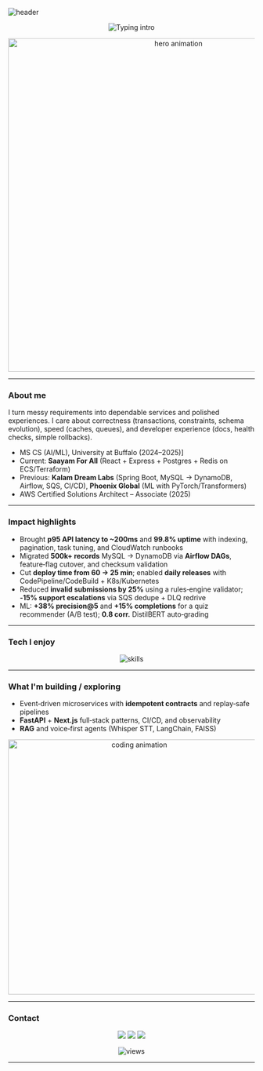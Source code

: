 ![header](https://capsule-render.vercel.app/api?type=waving\&height=220\&text=Sai%20Sampath%20Chinthapalli\&fontSize=36\&fontAlign=50\&fontAlignY=36\&color=0:06B6D4,100:7C3AED\&fontColor=ffffff\&animation=twinkling)

<p align="center">
  <img src="https://readme-typing-svg.demolab.com?font=Fira+Code&size=22&pause=1100&center=true&vCenter=true&width=900&lines=Backend+SDE+%E2%80%A2+Event%E2%80%91Driven+Systems+%E2%80%A2+AI%2FML;FastAPI+%7C+PostgreSQL+%7C+Redis+%7C+Docker+%7C+AWS;Next.js+%7C+TypeScript+%7C+Tailwind;Idempotent+events%2C+observability%2C+developer+experience" alt="Typing intro" />
</p>

<p align="center">
  <!-- Replace with your own GIF stored in this repo (e.g., /assets/hero.gif) -->
  <img src="https://media.giphy.com/media/v1.Y2lkPTc5MGI3NjExazRyaWFyN3ZuaGlqY3Z5M3Fxb2tocHV5bXl2cGh6b2VobmFieGFtbiZjdD1n/WUlplcMpOCEmTGBtBW/giphy.gif" width="680" alt="hero animation" />
</p>

---

### About me

I turn messy requirements into dependable services and polished experiences. I care about correctness (transactions, constraints, schema evolution), speed (caches, queues), and developer experience (docs, health checks, simple rollbacks).

* MS CS (AI/ML), University at Buffalo (2024–2025)]
* Current: **Saayam For All** (React + Express + Postgres + Redis on ECS/Terraform)
* Previous: **Kalam Dream Labs** (Spring Boot, MySQL → DynamoDB, Airflow, SQS, CI/CD), **Phoenix Global** (ML with PyTorch/Transformers)
* AWS Certified Solutions Architect – Associate (2025)

---

### Impact highlights

* Brought **p95 API latency to \~200ms** and **99.8% uptime** with indexing, pagination, task tuning, and CloudWatch runbooks
* Migrated **500k+ records** MySQL → DynamoDB via **Airflow DAGs**, feature‑flag cutover, and checksum validation
* Cut **deploy time from 60 → 25 min**; enabled **daily releases** with CodePipeline/CodeBuild + K8s/Kubernetes
* Reduced **invalid submissions by 25%** using a rules‑engine validator; **‑15% support escalations** via SQS dedupe + DLQ redrive
* ML: **+38% precision\@5** and **+15% completions** for a quiz recommender (A/B test); **0.8 corr.** DistilBERT auto‑grading

---

### Tech I enjoy

<p align="center">
  <img src="https://skillicons.dev/icons?i=python,fastapi,flask,postgres,redis,docker,aws,terraform,airflow,linux,git,githubactions,java,spring,ts,nodejs,express,nextjs,react,tailwind,prisma,pytorch,sklearn,pandas,numpy&perline=12" alt="skills" />
</p>

---

### What I'm building / exploring

* Event‑driven microservices with **idempotent contracts** and replay‑safe pipelines
* **FastAPI** + **Next.js** full‑stack patterns, CI/CD, and observability
* **RAG** and voice‑first agents (Whisper STT, LangChain, FAISS)

<p align="center">
  <!-- Optional secondary GIF (replace path with an asset in your repo) -->
  <img src="https://media.giphy.com/media/v1.Y2lkPTc5MGI3NjExb2k4Z2h3aHFxYzZzM3k2M3c2bXBwdXBjMGNwN2RyZmw2bmVrbzQxeSZjdD1n/coxQHKASG60HrHtvkt/giphy.gif" width="520" alt="coding animation" />
</p>

---

### Contact

<p align="center">
  <!-- Replace # with your actual links -->
  <a href="#"><img src="https://img.shields.io/badge/LinkedIn-0A66C2?logo=linkedin&logoColor=white" /></a>
  <a href="mailto:your.name@email.com"><img src="https://img.shields.io/badge/Email-D14836?logo=gmail&logoColor=white" /></a>
  <a href="#"><img src="https://img.shields.io/badge/X-000000?logo=x&logoColor=white" /></a>
</p>

<p align="center">
  <img src="https://komarev.com/ghpvc/?username=sampath-009&style=flat" alt="views" />
</p>

---

<!-- Implementation notes (not visible on profile):
1) Repo must be named exactly your username: sampath-009. Put this text in README.md at repo root.
2) For GIFs, add files under /assets and update the <img src> paths accordingly.
3) To keep it link‑free, avoid adding direct project links; pin repos instead via Profile → Customize your pins.
4) Tweak colors by changing the capsule-render color gradient and the typing SVG lines.
-->
